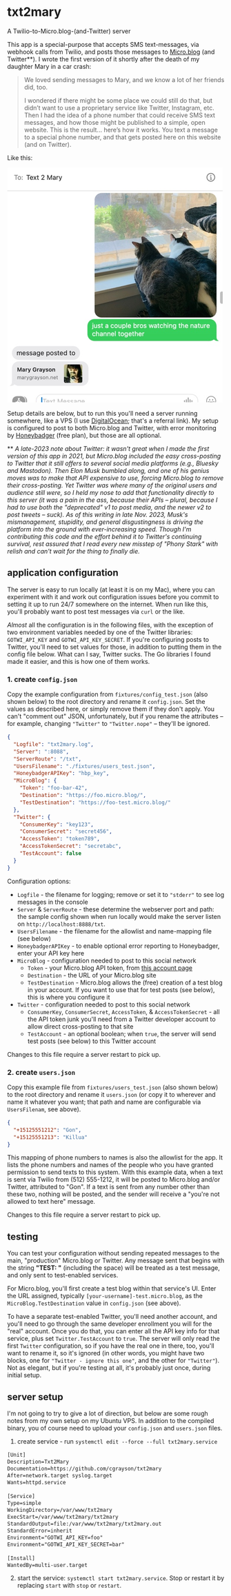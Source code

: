 # txt2mary

A Twilio-to-Micro.blog-(and-Twitter) server

This app is a special-purpose that accepts SMS text-messages, via webhook calls from Twilio, and posts those messages to [Micro.blog](https://micro.blog/) (and Twitter**). I wrote the first version of it shortly after the death of my daughter Mary in a car crash:

> We loved sending messages to Mary, and we know a lot of her friends did, too.
> 
> I wondered if there might be some place we could still do that, but didn’t want to use a proprietary service like Twitter, Instagram, etc. Then I had the idea of a phone number that could receive SMS text messages, and how those might be published to a simple, open website. This is the result... here’s how it works. You text a message to a special phone number, and that gets posted here on this website (and on Twitter).

Like this: 

![A screenshot of the Messages app, showing a picture and text message sent, and a "message posted" reply. The picture is two cats looking out a window, with the message "just a couple bros watching the nature channel together".](readme-pic.jpg)

Setup details are below, but to run this you'll need a server running somewhere, like a VPS (I use [DigitalOcean](https://m.do.co/c/ce4b7db8e0a5); that's a referral link). My setup is configured to post to both Micro.blog and Twitter, with error monitoring by [Honeybadger](https://app.honeybadger.io/) (free plan), but those are all optional.

** _A late-2023 note about Twitter: it wasn't great when I made the first version of this app in 2021, but Micro.blog included the easy cross-posting to Twitter that it still offers to several social media platforms (e.g., Bluesky and Mastodon). Then Elon Musk bumbled along, and one of his genius moves was to make that API expensive to use, forcing Micro.blog to remove their cross-posting. Yet Twitter was where many of the original users and audience still were, so I held my nose to add that functionality directly to this server (it was a pain in the ass, because their APIs – plural, because I had to use both the "deprecated" v1 to post media, and the newer v2 to post tweets – suck). As of this writing in late Nov. 2023, Musk's mismanagement, stupidity, and general disgustingness is driving the platform into the ground with ever-increasing speed. Though I'm contributing this code and the effort behind it to Twitter's continuing survival, rest assured that I read every new misstep of "Phony Stark" with relish and can't wait for the thing to finally die._

## application configuration

The server is easy to run locally (at least it is on my Mac), where you can experiment with it and work out configuration issues before you commit to setting it up to run 24/7 somewhere on the internet. When run like this, you'll probably want to post test messages via `curl` or the like.

_Almost_ all the configuration is in the following files, with the exception of two environment variables needed by one of the Twitter libraries: `GOTWI_API_KEY` and `GOTWI_API_KEY_SECRET`. If you're configuring posts to Twitter, you'll need to set values for those, in addition to putting them in the config file below. What can I say, Twitter sucks. The Go libraries I found made it easier, and this is how one of them works.

### 1. create `config.json`

Copy the example configuration from `fixtures/config_test.json` (also shown below) to the root directory and rename it `config.json`. Set the values as described here, or simply remove them if they don't apply. You can't "comment out" JSON, unfortunately, but if you rename the attributes – for example, changing `"Twitter"` to `"Twitter.nope"` – they'll be ignored.

```json
{
  "Logfile": "txt2mary.log",
  "Server": ":8088",
  "ServerRoute": "/txt",
  "UsersFilename": "./fixtures/users_test.json",
  "HoneybadgerAPIKey": "hbp_key",
  "MicroBlog": {
    "Token": "foo-bar-42",
    "Destination": "https://foo.micro.blog/",
    "TestDestination": "https://foo-test.micro.blog/"
  },
  "Twitter": {
    "ConsumerKey": "key123",
    "ConsumerSecret": "secret456",
    "AccessToken": "token789",
    "AccessTokenSecret": "secretabc",
    "TestAccount": false
  }
}
```

Configuration options:

- `Logfile` - the filename for logging; remove or set it to `"stderr"` to see log messages in the console
- `Server` & `ServerRoute` - these determine the webserver port and path: the sample config shown when run locally would make the server listen on `http://localhost:8888/txt`.
- `UsersFilename` - the filename for the allowlist and name-mapping file (see below)
- `HoneybadgerAPIKey` - to enable optional error reporting to Honeybadger, enter your API key here
- `MicroBlog` - configuration needed to post to this social network
  - `Token` - your Micro.blog API token, from [this account page](https://micro.blog/account/apps)
  - `Destination` - the URL of your Micro.blog site
  - `TestDestination` - Micro.blog allows the (free) creation of a test blog in your account. If you want to use that for test posts (see below), this is where you configure it
- `Twitter` - configuration needed to post to this social network
  - `ConsumerKey`, `ConsumerSecret`, `AccessToken`, & `AccessTokenSecret` - all the API token junk you'll need from a Twitter developer account to allow direct cross-posting to that site
  - `TestAccount` - an optional boolean; when `true`, the server will send test posts (see below) to this Twitter account

Changes to this file require a server restart to pick up.

### 2. create `users.json` 

Copy this example file from `fixtures/users_test.json` (also shown below) to the root directory and rename it `users.json` (or copy it to wherever and name it whatever you want; that path and name are configurable via `UsersFilenam`, see above).

```json
{
  "+15125551212": "Gon",
  "+15125551213": "Killua"
}
```

This mapping of phone numbers to names is also the allowlist for the app. It lists the phone numbers and names of the people who you have granted permission to send texts to this system. With this example data, when a text is sent via Twilio from (512) 555-1212, it will be posted to Micro.blog and/or Twitter, attributed to "Gon". If a text is sent from any number other than these two, nothing will be posted, and the sender will receive a "you're not allowed to text here" message.

Changes to this file require a server restart to pick up.

## testing

You can test your configuration without sending repeated messages to the main, "production" Micro.blog or Twitter. Any message sent that begins with the string **"TEST: "** (including the space) will be treated as a test message, and only sent to test-enabled services.

For Micro.blog, you'll first create a test blog within that service's UI. Enter the URL assigned, typically `[your-username]-test.micro.blog`, as the `MicroBlog.TestDestination` value in `config.json` (see above).

To have a separate test-enabled Twitter, you'll need another account, and you'll need to go through the same developer enrollment you will for the "real" account. Once you do that, you can enter all the API key info for that service, plus set `Twitter.TestAccount` to `true`. The server will only read the first `Twitter` configuration, so if you have the real one in there, too, you'll want to rename it, so it's ignored (in other words, you might have two blocks, one for `"Twitter - ignore this one"`, and the other for `"Twitter"`). Not as elegant, but if you're testing at all, it's probably just once, during initial setup.

## server setup

I'm not going to try to give a lot of direction, but below are some rough notes from my own setup on my Ubuntu VPS. In addition to the compiled binary, you of course need to upload your `config.json` and `users.json` files. 

1. create service - run `systemctl edit --force --full txt2mary.service`

```
[Unit]
Description=Txt2Mary
Documentation=https://github.com/cgrayson/txt2mary
After=network.target syslog.target
Wants=httpd.service

[Service]
Type=simple
WorkingDirectory=/var/www/txt2mary
ExecStart=/var/www/txt2mary/txt2mary
StandardOutput=file:/var/www/txt2mary/txt2mary.out
StandardError=inherit
Environment="GOTWI_API_KEY=foo"
Environment="GOTWI_API_KEY_SECRET=bar"

[Install]
WantedBy=multi-user.target
```

2. start the service: `systemctl start txt2mary.service`. Stop or restart it by replacing `start` with `stop` or `restart`.
